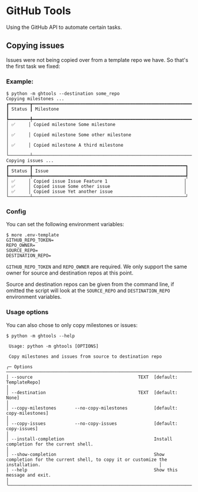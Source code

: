 # GitHub Tools

Using the GitHub API to automate certain tasks.

## Copying issues

Issues were not being copied over from a template repo we have. So that's the first task we fixed:

### Example:

```
$ python -m ghtools --destination some_repo
Copying milestones ...
┏━━━━━━━━┳━━━━━━━━━━━━━━━━━━━━━━━━━━━━━━━━━━━━━━━━━━━━━━━━━━━━━━━━━━━━━━━━━━━━━━━━━━━━┓
┃ Status ┃ Milestone                                                                  ┃
┡━━━━━━━━╇━━━━━━━━━━━━━━━━━━━━━━━━━━━━━━━━━━━━━━━━━━━━━━━━━━━━━━━━━━━━━━━━━━━━━━━━━━━━┩
│ ✅     │ Copied milestone Some milestone                                            │
│ ✅     │ Copied milestone Some other milestone                                      │
│ ✅     │ Copied milestone A third milestone                                         │
└────────┴────────────────────────────────────────────────────────────────────────────┘
Copying issues ...
┏━━━━━━━━┳━━━━━━━━━━━━━━━━━━━━━━━━━━━━━━━━━━━━━━━━━━━━━━━━━━━━━━━━━━┓
┃ Status ┃ Issue                                                    ┃
┡━━━━━━━━╇━━━━━━━━━━━━━━━━━━━━━━━━━━━━━━━━━━━━━━━━━━━━━━━━━━━━━━━━━━┩
│ ✅     │ Copied issue Issue Feature 1                             │
│ ✅     │ Copied issue Some other issue                            │
│ ✅     │ Copied issue Yet another issue                           │
└────────┴──────────────────────────────────────────────────────────┘
```

### Config

You can set the following environment variables:

```
$ more .env-template
GITHUB_REPO_TOKEN=
REPO_OWNER=
SOURCE_REPO=
DESTINATION_REPO=
```

`GITHUB_REPO_TOKEN` and `REPO_OWNER` are required. We only support the same owner for source and destination repos at this point.

Source and destination repos can be given from the command line, if omitted the script will look at the `SOURCE_REPO` and `DESTINATION_REPO` environment variables.

### Usage options

You can also chose to only copy milestones or issues:

```
$ python -m ghtools --help

 Usage: python -m ghtools [OPTIONS]

 Copy milestones and issues from source to destination repo

╭─ Options ──────────────────────────────────────────────────────────────────────────────────────────────────────────────────────────────────────────────────────────────────────────╮
│ --source                                        TEXT  [default: TemplateRepo]                                                                                                      │
│ --destination                                   TEXT  [default: None]                                                                                                              │
│ --copy-milestones       --no-copy-milestones          [default: copy-milestones]                                                                                                   │
│ --copy-issues           --no-copy-issues              [default: copy-issues]                                                                                                       │
│ --install-completion                                  Install completion for the current shell.                                                                                    │
│ --show-completion                                     Show completion for the current shell, to copy it or customize the installation.                                             │
│ --help                                                Show this message and exit.                                                                                                  │
╰────────────────────────────────────────────────────────────────────────────────────────────────────────────────────────────────────────────────────────────────────────────────────╯
```

